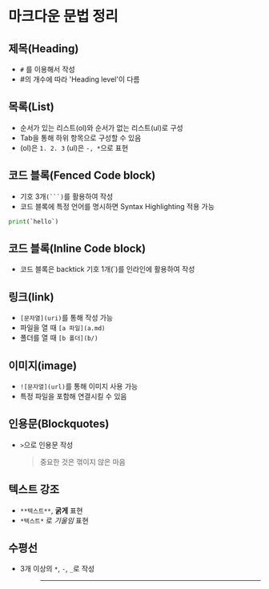 # 마크다운 문법 정리

## 제목(Heading)

* `#` 를 이용해서 작성
* #의 개수에 따라 'Heading level'이 다름

## 목록(List)

* 순서가 있는 리스트(ol)와 순서가 없는 리스트(ul)로 구성
* Tab을 통해 하위 항목으로 구성할 수 있음
* (ol)은 `1. 2. 3` (ul)은 `-, *`으로 표현

## 코드 블록(Fenced Code block)

- 기호 3개`(```)`를 활용하여 작성
- 코드 블록에 특정 언어를 명시하면 Syntax Highlighting 적용 가능

```python
print(`hello`)
```

## 코드 블록(Inline Code block)

- 코드 블록은 backtick 기호 1개(`)를 인라인에 활용하여 작성

## 링크(link)

- `[문자열](uri)`를 통해 작성 가능
- 파일을 열 때 `[a 파일](a.md)`
- 폴더를 열 때 `[b 폴더](b/)`

## 이미지(image)

- `![문자열](url)`를 통해 이미지 사용 가능
- 특정 파일을 포함해 연결시킬 수 있음

## 인용문(Blockquotes)

- `>`으로 인용문 작성
  >중요한 것은 꺾이지 않은 마음

## 텍스트 강조

- `**텍스트**`, **굵게** 표현
- `*텍스트*` 로 *기울임* 표현

## 수평선

- 3개 이상의 `*`, `-`, `_`로 작성
  > ---
